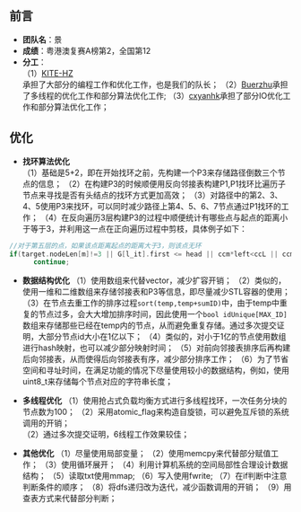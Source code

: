 ## 前言  
+ **团队名**：景  
+ **成绩**：粤港澳复赛A榜第2，全国第12  
+ **分工**：  
（1）[KITE-HZ](https://github.com/KITE-HZ "黄老哥")承担了大部分的编程工作和优化工作，也是我们的队长；
（2）[Buerzhu](https://github.com/Buerzhu/ "Buerzhu")承担了多线程的优化工作和部分算法优化工作;
（3）[cxyanhk](https://github.com/cxyanhk "严老哥")承担了部分IO优化工作和部分算法优化工作；

  
##   优化  
+ **找环算法优化**  
（1）基础是5+2，即在开始找环之前，先构建一个P3来存储路径倒数三个节点的信息； 
（2）在构建P3的时候顺便用反向邻接表构建P1,P1找环比遍历子节点来寻找是否有头结点的找环方式更加高效；
（3）对路径中的第2、3、4、5使用P3来找环，可以同时减少路径上第4、5、6、7节点通过P1找环的工作；
（4）在反向遍历3层构建P3的过程中顺便统计有哪些点与起点的距离小于等于3，并利用这一点在正向遍历过程中剪枝，具体例子如下：  
```cpp
//对于第五层的点，如果该点距离起点的距离大于3，则该点无环
if(target.nodeLen[m]!=3 || G[l_it].first <= head || ccm*left<ccL || ccm>right*ccL)
      continue;
```  
  
+ **数据结构优化**
（1）使用数组来代替vector，减少扩容开销；
（2）类似的，使用一维和二维数组来存储邻接表和P3等信息，即尽量减少STL容器的使用；
（3）在节点去重工作的排序过程`sort(temp,temp+sumID)`中，由于temp中重复的节点过多，会大大增加排序时间，因此使用一个`bool idUnique[MAX_ID]`数组来存储那些已经在temp内的节点，从而避免重复存储。通过多次提交证明，大部分节点id大小在1亿以下；
（4）类似的，对小于1亿的节点使用数组进行hash映射，也可以减少部分映射时间；
（5）对前向邻接表排序后再构建后向邻接表，从而使得后向邻接表有序，减少部分排序工作；
（6）为了节省空间和寻址时间，在满足功能的情况下尽量使用较小的数据结构，例如，使用uint8_t来存储每个节点对应的字符串长度；
  
+ **多线程优化**
（1）使用抢占式负载均衡方式进行多线程找环，一次任务分块的节点数为100；
（2）采用atomic_flag来构造自旋锁，可以避免互斥锁的系统调用的开销；  
（2）通过多次提交证明，6线程工作效果较佳；  
   
+ **其他优化**
（1）尽量使用局部变量；
（2）使用memcpy来代替部分赋值工作；
（3）使用循环展开；
（4）利用计算机系统的空间局部性合理设计数据结构；
（5）读取txt使用mmap;
（6）写入使用fwrite;
（7）在if判断中注意判断条件的顺序；
（8）将dfs递归改为迭代，减少函数调用的开销；
（9）用查表方式来代替部分判断；

